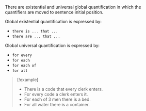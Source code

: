 There are existential and universal global quantification in which the quantifiers are moved to sentence initial position. 

Global existential quantification is expressed by: 

* `there is ... that ... `
* `there are ... that ... `

Global universal quantification is expressed by: 

* `for every` 
* `for each `
* `for each of `
* `for all `
 
>[!example]
>* There is a code that every clerk enters. 
>* For every code a clerk enters it. 
>* For each of 3 men there is a bed. 
>* For all water there is a container.

